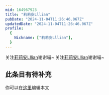 ```yaml
---
mid: 164967923
title: "莉莉安Lllian"
pubDate: "2024-11-04T11:26:46.067Z"
updatedDate: "2024-11-04T11:26:46.067Z"
profile:
  {
    Nickname: ["莉莉安Lllian"],
  }
---
```


关注[莉莉安Lllian](https://space.bilibili.com/164967923)谢谢喵~ 关注[莉莉安Lllian](https://space.bilibili.com/164967923)谢谢喵~

## 此条目有待补充
你可以在[这里](https://github.com/Yuhanawa/VTuber.ICU-Content/edit/master/v/莉莉安Lllian/index.md)编辑本文
